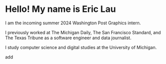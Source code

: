 # Hello! My name is Eric Lau

I am the incoming summer 2024 Washington Post Graphics intern.

I previously worked at The Michigan Daily, The San Francisco Standard, and The Texas Tribune as a software engineer and data journalist.

I study computer science and digital studies at the University of Michigan.

add
